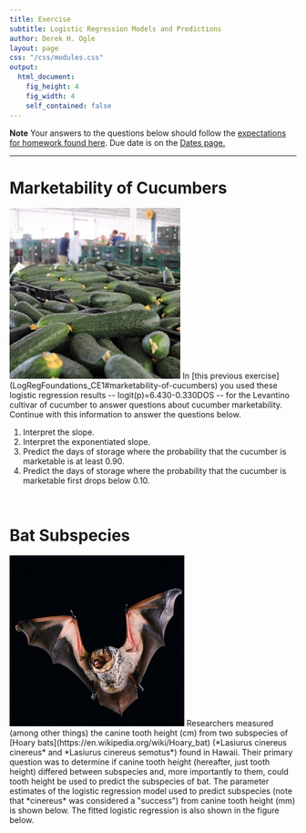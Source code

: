 ```yaml
---
title: Exercise
subtitle: Logistic Regression Models and Predictions
author: Derek H. Ogle
layout: page
css: "/css/modules.css"
output:
  html_document:
    fig_height: 4
    fig_width: 4
    self_contained: false
---
```






<div class="alert alert-warning">
  <strong>Note</strong> Your answers to the questions below should follow the <a href="../resources/hwformat" target="_blank">expectations for homework found here</a>. Due date is on the <a href="../../resources/Dates-Current" target="_blank">Dates page.</a>
</div>

----

# Marketability of Cucumbers
<img src="../zimgs/cucumbers.jpg" alt="Decoration" class="img-right">
In [this previous exercise](LogRegFoundations_CE1#marketability-of-cucumbers) you used these logistic regression results -- logit(p)=6.430-0.330DOS -- for the Levantino cultivar of cucumber to answer questions about cucumber marketability. Continue with this information to answer the questions below.

1. Interpret the slope.
1. Interpret the exponentiated slope.
1. Predict the days of storage where the probability that the cucumber is marketable is at least 0.90.
1. Predict the days of storage where the probability that the cucumber is marketable first drops below 0.10.

&nbsp;


# Bat Subspecies
<img src="../zimgs/bat2.jpg" alt="Hoary Bat" class="img-right">
Researchers measured (among other things) the canine tooth height (cm) from two subspecies of [Hoary bats](https://en.wikipedia.org/wiki/Hoary_bat) (*Lasiurus cinereus cinereus* and *Lasiurus cinereus semotus*) found in Hawaii. Their primary question was to determine if canine tooth height (hereafter, just tooth height) differed between subspecies and, more importantly to them, could tooth height be used to predict the subspecies of bat. The parameter estimates of the logistic regression model used to predict subspecies (note that *cinereus* was considered a "success") from canine tooth height (mm) is shown below. The fitted logistic regression is also shown in the figure below.




